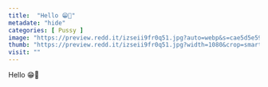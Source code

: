 ```yaml
---
title:  "Hello 😁🦋"
metadate: "hide"
categories: [ Pussy ]
image: "https://preview.redd.it/izseii9fr0q51.jpg?auto=webp&s=cae5d5e59277deb59fd2a517f4fabaf099f47c5f"
thumb: "https://preview.redd.it/izseii9fr0q51.jpg?width=1080&crop=smart&auto=webp&s=dd1783808fed2bbe2c3f56466bdf4e63cda99f1a"
visit: ""
---
```

Hello 😁🦋
